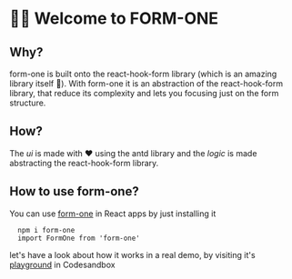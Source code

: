 # 👋🏻 Welcome to FORM-ONE

## Why?

form-one is built onto the react-hook-form library (which is an amazing library itself 🦄).
With form-one it is an abstraction of the react-hook-form library, that reduce its complexity and lets you focusing just on the form structure.

## How?
The *ui* is made with ❤️ using the antd library and the *logic* is made abstracting the react-hook-form library.

## How to use form-one?
You can use [form-one](https://github.com/Lincerossa/form-one) in React apps by just installing it
```
  npm i form-one
  import FormOne from 'form-one'

```

let's have a look about how it works in a real demo, by visiting it's [playground](https://codesandbox.io/s/form-one-playground-g9uwg?file=/src/App.js) in Codesandbox
